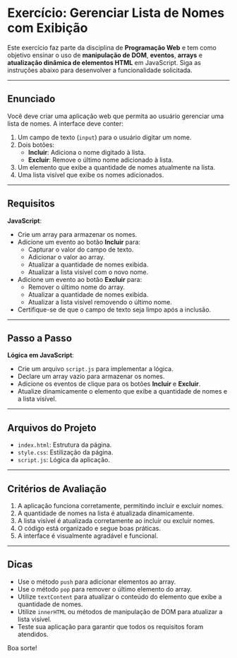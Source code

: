 # Exercício: Gerenciar Lista de Nomes com Exibição

Este exercício faz parte da disciplina de **Programação Web** e tem como objetivo ensinar o uso de **manipulação de DOM**, **eventos**, **arrays** e **atualização dinâmica de elementos HTML** em JavaScript. Siga as instruções abaixo para desenvolver a funcionalidade solicitada.

---

## Enunciado

Você deve criar uma aplicação web que permita ao usuário gerenciar uma lista de nomes. A interface deve conter:

1. Um campo de texto (`input`) para o usuário digitar um nome.
2. Dois botões:
   - **Incluir**: Adiciona o nome digitado à lista.
   - **Excluir**: Remove o último nome adicionado à lista.
3. Um elemento que exibe a quantidade de nomes atualmente na lista.
4. Uma lista visível que exibe os nomes adicionados.

---

## Requisitos

**JavaScript**:
   - Crie um array para armazenar os nomes.
   - Adicione um evento ao botão **Incluir** para:
     - Capturar o valor do campo de texto.
     - Adicionar o valor ao array.
     - Atualizar a quantidade de nomes exibida.
     - Atualizar a lista visível com o novo nome.
   - Adicione um evento ao botão **Excluir** para:
     - Remover o último nome do array.
     - Atualizar a quantidade de nomes exibida.
     - Atualizar a lista visível removendo o último nome.
   - Certifique-se de que o campo de texto seja limpo após a inclusão.

---

## Passo a Passo

**Lógica em JavaScript**:
   - Crie um arquivo `script.js` para implementar a lógica.
   - Declare um array vazio para armazenar os nomes.
   - Adicione os eventos de clique para os botões **Incluir** e **Excluir**.
   - Atualize dinamicamente o elemento que exibe a quantidade de nomes e a lista visível.

---

## Arquivos do Projeto

- `index.html`: Estrutura da página.
- `style.css`: Estilização da página.
- `script.js`: Lógica da aplicação.

---

## Critérios de Avaliação

1. A aplicação funciona corretamente, permitindo incluir e excluir nomes.
2. A quantidade de nomes na lista é atualizada dinamicamente.
3. A lista visível é atualizada corretamente ao incluir ou excluir nomes.
4. O código está organizado e segue boas práticas.
5. A interface é visualmente agradável e funcional.

---

## Dicas

- Use o método `push` para adicionar elementos ao array.
- Use o método `pop` para remover o último elemento do array.
- Utilize `textContent` para atualizar o conteúdo do elemento que exibe a quantidade de nomes.
- Utilize `innerHTML` ou métodos de manipulação de DOM para atualizar a lista visível.
- Teste sua aplicação para garantir que todos os requisitos foram atendidos.

Boa sorte!